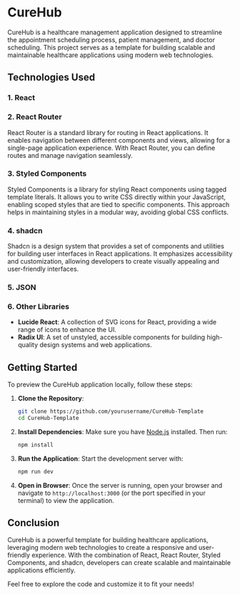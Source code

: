 # CureHub

CureHub is a healthcare management application designed to streamline the appointment scheduling process, patient management, and doctor scheduling. This project serves as a template for building scalable and maintainable healthcare applications using modern web technologies.

## Technologies Used

### 1. React

### 2. React Router

React Router is a standard library for routing in React applications. It enables navigation between different components and views, allowing for a single-page application experience. With React Router, you can define routes and manage navigation seamlessly.

### 3. Styled Components

Styled Components is a library for styling React components using tagged template literals. It allows you to write CSS directly within your JavaScript, enabling scoped styles that are tied to specific components. This approach helps in maintaining styles in a modular way, avoiding global CSS conflicts.

### 4. shadcn

Shadcn is a design system that provides a set of components and utilities for building user interfaces in React applications. It emphasizes accessibility and customization, allowing developers to create visually appealing and user-friendly interfaces.

### 5. JSON

### 6. Other Libraries

- **Lucide React**: A collection of SVG icons for React, providing a wide range of icons to enhance the UI.
- **Radix UI**: A set of unstyled, accessible components for building high-quality design systems and web applications.

## Getting Started

To preview the CureHub application locally, follow these steps:

1. **Clone the Repository**:

   ```bash
   git clone https://github.com/yourusername/CureHub-Template
   cd CureHub-Template
   ```

2. **Install Dependencies**:
   Make sure you have [Node.js](https://nodejs.org/en/download/) installed. Then run:

   ```bash
   npm install
   ```

3. **Run the Application**:
   Start the development server with:

   ```bash
   npm run dev
   ```

4. **Open in Browser**:
   Once the server is running, open your browser and navigate to `http://localhost:3000` (or the port specified in your terminal) to view the application.

## Conclusion

CureHub is a powerful template for building healthcare applications, leveraging modern web technologies to create a responsive and user-friendly experience. With the combination of React, React Router, Styled Components, and shadcn, developers can create scalable and maintainable applications efficiently.

Feel free to explore the code and customize it to fit your needs!
